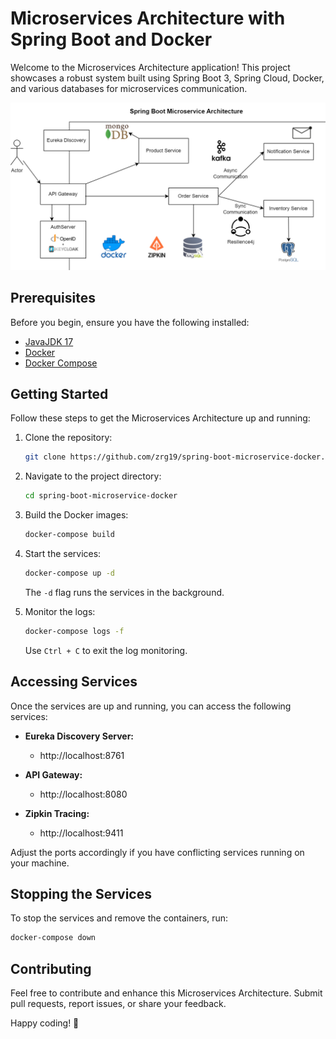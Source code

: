 

# Microservices Architecture with Spring Boot and Docker

Welcome to the Microservices Architecture application! This project showcases a robust system built using Spring Boot 3, Spring Cloud, Docker, and various databases for microservices communication.

![img.png](img.png)

## Prerequisites

Before you begin, ensure you have the following installed:

- [JavaJDK 17](https://openjdk.org/projects/jdk/17)
- [Docker](https://docs.docker.com/get-docker/)
- [Docker Compose](https://docs.docker.com/compose/install/)

## Getting Started

Follow these steps to get the Microservices Architecture up and running:

1. Clone the repository:

   ```bash
   git clone https://github.com/zrg19/spring-boot-microservice-docker.git
   ```

2. Navigate to the project directory:

   ```bash
   cd spring-boot-microservice-docker
   ```

3. Build the Docker images:

   ```bash
   docker-compose build
   ```

4. Start the services:

   ```bash
   docker-compose up -d
   ```

   The `-d` flag runs the services in the background.

5. Monitor the logs:

   ```bash
   docker-compose logs -f
   ```

   Use `Ctrl + C` to exit the log monitoring.

## Accessing Services

Once the services are up and running, you can access the following services:

- **Eureka Discovery Server:**
    - http://localhost:8761

- **API Gateway:**
    - http://localhost:8080

- **Zipkin Tracing:**
    - http://localhost:9411

Adjust the ports accordingly if you have conflicting services running on your machine.

## Stopping the Services

To stop the services and remove the containers, run:

```bash
docker-compose down
```

## Contributing

Feel free to contribute and enhance this Microservices Architecture. Submit pull requests, report issues, or share your feedback.

Happy coding! 🚀
